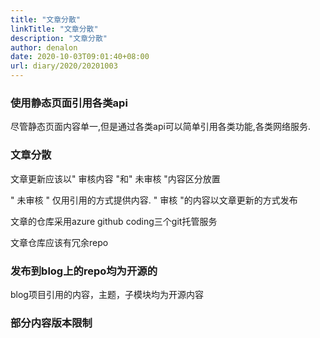 ```yaml
---
title: "文章分散"
linkTitle: "文章分散"
description: "文章分散"
author: denalon
date: 2020-10-03T09:01:40+08:00
url: diary/2020/20201003
---
```


### 使用静态页面引用各类api

尽管静态页面内容单一,但是通过各类api可以简单引用各类功能,各类网络服务.

### 文章分散

文章更新应该以" 审核内容 "和" 未审核 "内容区分放置

" 未审核 " 仅用引用的方式提供内容. " 审核 "的内容以文章更新的方式发布

文章的仓库采用azure github coding三个git托管服务

文章仓库应该有冗余repo


### 发布到blog上的repo均为开源的

blog项目引用的内容，主题，子模块均为开源内容


### 部分内容版本限制